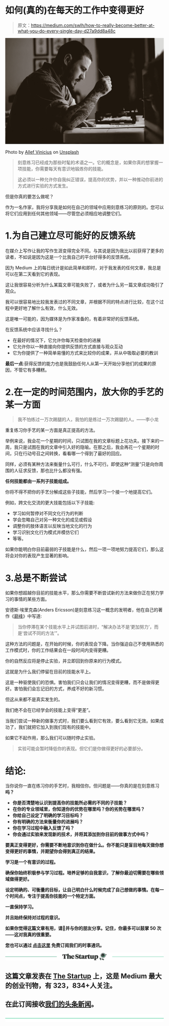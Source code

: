 # 如何(真的)在每天的工作中变得更好

> 原文：<https://medium.com/swlh/how-to-really-become-better-at-what-you-do-every-single-day-d27a9dd8a48c>

![](img/ef5e2e9d1519872e462ada2b56c08b93.png)

Photo by [Allef Vinicius](https://unsplash.com/photos/P2BoE6tb8ig?utm_source=unsplash&utm_medium=referral&utm_content=creditCopyText) on [Unsplash](https://unsplash.com/search/photos/creativity?utm_source=unsplash&utm_medium=referral&utm_content=creditCopyText)

> 刻意练习已经成为那些时髦的术语之一。它的概念是，如果你真的想掌握一项技能，你需要每天有意识地锻炼你的技能。
> 
> 这必须以一种允许你自我纠正错误，提高你的优势，并以一种推动你前进的方式进行实验的方式发生。

但是你真的要怎么做呢？

作为一名作家，我将分享我是如何在自己的领域中应用刻意练习的原则的。您可以将它们应用到任何其他领域——尽管您必须相应地调整它们。

# 1.为自己建立尽可能好的反馈系统

在媒介上写作让我的写作生涯变得完全不同。与其说是因为我比以前获得了更多的读者，不如说是因为这是一个比我自己的平台好得多的反馈系统。

因为 Medium 上的每日统计是如此简单和即时，对于我发表的任何文章，我总是可以在第二天看到它的表现。

这让我很容易分析为什么某篇文章可能失败了，或者为什么另一篇文章成功吸引了观众。

我可以很容易地比较我发表过的不同文章，并根据不同的特点进行比较，在这个过程中更好地了解什么有效，什么无效。

这是唯一可能的，因为媒体是为作家准备的，有着非常好的反馈系统。

在反馈系统中应该寻找什么？

*   在最好的情况下，它允许你每天检查你的进展
*   它允许你以一种直接向你提供反馈的方式直接与观众互动
*   它为你提供了一种简单易懂的方式来比较你的成果，并从中吸取必要的教训

**最后一点**:获得反馈的能力也是我鼓励任何人从第一天开始分享他们的成果的原因，不管它有多糟糕。

# 2.在一定的时间范围内，放大你的手艺的某一方面

> 我不怕练过一万次踢腿的人，我怕的是练过一万次踢腿的人。——李小龙

重复练习你手艺的某一方面是真正提高的方法。

举例来说，我会花一个星期的时间，只试图在我的文章标题上花功夫。接下来的一周，我只是试图在我的文章中引入好的隐喻。在那之后，我会再花一个星期的时间，只在行动号召之间转换，看看哪一个得到了最好的回应。

同样，必须有某种方法来衡量什么可行，什么不可行。即使这种“测量”只是向你周围的人征求反馈，那也比什么都没有强。

**任何技能都由一系列子技能组成。**

你将不得不把你的手艺分解成这些子技能，然后学习一个接一个地提高它们。

例如，跨文化交流的更大技能包括以下子技能:

*   学习如何暂停对不同文化行为的判断
*   学会忽略自己对另一种文化的成见或假设
*   调整你的肢体语言以反映当地文化的行为
*   学习识别文化行为模式并模仿它们
*   等等。

如果你能明白你目前最弱的子技能是什么，然后一项一项地努力提高它们，那么这将会对你的表现产生显著的影响。

# 3.总是不断尝试

如果你想超越你目前的技能水平，那么你需要不断尝试新的方法来做你正在努力学习的事情的某些方面。

安德斯·埃里克森(Anders Ericsson)是刻意练习这一概念的发明者，他在自己的著作《[巅峰](https://www.amazon.com/Peak-Secrets-New-Science-Expertise-ebook/dp/B011H56MKS)》中写道:

> 当你停滞在某个技能水平上并试图前进时，“解决办法不是‘更加努力’，而是‘尝试不同的方法’”。

这种方法的问题是，在开始的时候，你的表现会下降。当你强迫自己不使用熟悉的工作模式时，你的工作结果会在一段时间内变得更糟。

你的自然反应将是停止实验，并立即回到你原来的行为模式。

这就是为什么我们停留在目前的技能水平上。

这是一种驱使我们的恐惧。害怕我们只会让我们的情况变得更糟，而不是做得更好。害怕我们会忘记旧的方式，养成不好的新习惯。

但这从来都不是真实发生的。

我们绝不会在已经学会的技能上变得“更差”。

当我们尝试一种新的做事方式时，我们要么看到它有效，要么看到它无效。如果成功了，我们就把它加入到我们现有的技能中。

如果它不起作用，那么我们可以随时停止实验。

> 实验可能会暂时降低你的表现。但它们是你做得更好的必要部分。

# 结论:

当你说你一直在练习你的手艺时，我相信你。但问题是——你真的是在刻意练习**吗？**

*   **你是否清楚地认识到提高你的技能所必需的不同的子技能？**
*   **在你的专业领域里，你知道你的优势在哪里吗？你的劣势在哪里吗？**
*   **你给自己设定了明确的学习目标吗？**
*   **你有明确的方法来衡量你的进展吗？**
*   **你在学习过程中融入反馈了吗？**
*   **你会通过实验来发现新的技术，并将其添加到你目前的做事方式中吗？**

**要真正变得更好，你需要不断地意识到你在做什么。你不能只是盲目地每天做你想变得更好的事情，并期望你会得到真正的结果。**

**学习是一个有意识的过程。**

**确保你始终积极参与学习过程。培养足够的自我意识，了解你最迫切需要在哪些领域做得更好。**

**设定明确的、可衡量的目标，让自己明白什么时候完成了自己想做的事情。在每一个时间点，专注于提高你技能的一个特定方面。**

**一直保持学习。**

**并且始终保持对过程的意识。**

**如果你觉得这篇文章有用，请👏并与你的朋友分享。记住，你最多可以鼓掌 50 次——这对我真的很重要。**

****您也可以通过** [**点击这里**](https://mailchi.mp/b0d1e1fba452/struggle-first-thrive-later) **免费订阅我们的时事通讯。****

**[![](img/308a8d84fb9b2fab43d66c117fcc4bb4.png)](https://medium.com/swlh)**

## **这篇文章发表在 [The Startup](https://medium.com/swlh) 上，这是 Medium 最大的创业刊物，有 323，834+人关注。**

## **在此订阅接收[我们的头条新闻](http://growthsupply.com/the-startup-newsletter/)。**

**[![](img/b0164736ea17a63403e660de5dedf91a.png)](https://medium.com/swlh)**